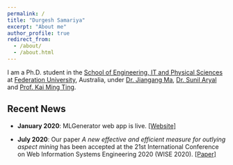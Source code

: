 ```yaml
---
permalink: /
title: "Durgesh Samariya"
excerpt: "About me"
author_profile: true
redirect_from: 
  - /about/
  - /about.html
---
```


I am a Ph.D. student in the [School of Engineering, IT and Physical Sciences](https://federation.edu.au/schools/school-of-engineering-information-technology-and-physical-sciences) at [Federation University](https://federation.edu.au), Australia, under [Dr. Jiangang Ma](https://scholar.google.co.in/citations?user=1DX4WFkAAAAJ&hl=en), [Dr. Sunil Aryal](http://sunilaryal.github.io/) and [Prof. Kai Ming Ting](https://ai.nju.edu.cn/KaiMingTing/).


Recent News
------------

- **January 2020**: MLGenerator web app is live. [[Website]](https://ml-generator.herokuapp.com)

- **July 2020**: Our paper _A new effective and efficient measure for outlying aspect mining_ has been accepted at the 21st International Conference on Web Information Systems Engineering 2020 (WISE 2020). [[Paper]](https://link.springer.com/chapter/10.1007/978-3-030-62008-0_32)
